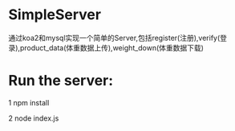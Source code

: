 # SimpleServer
 通过koa2和mysql实现一个简单的Server,包括register(注册),verify(登录),product_data(体重数据上传),weight_down(体重数据下载) 
# Run the server:
1 npm install<p>
2 node index.js<p>

